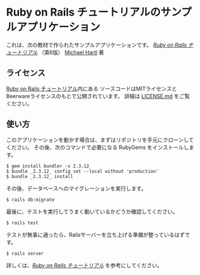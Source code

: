 # Ruby on Rails チュートリアルのサンプルアプリケーション

これは、次の教材で作られたサンプルアプリケーションです。
[*Ruby on Rails チュートリアル*](https://railstutorial.jp/)
（第6版）
[Michael Hartl](https://www.michaelhartl.com/) 著

## ライセンス

[Ruby on Rails チュートリアル](https://railstutorial.jp/)内にある
ソースコードはMITライセンスとBeerwareライセンスのもとで公開されています。
詳細は [LICENSE.md](LICENSE.md) をご覧ください。

## 使い方

このアプリケーションを動かす場合は、まずはリポジトリを手元にクローンしてください。
その後、次のコマンドで必要になる RubyGems をインストールします。

```
$ gem install bundler -v 2.3.12
$ bundle _2.3.12_ config set --local without 'production'
$ bundle _2.3.12_ install
```

その後、データベースへのマイグレーションを実行します。

```
$ rails db:migrate
```

最後に、テストを実行してうまく動いているかどうか確認してください。

```
$ rails test
```

テストが無事に通ったら、Railsサーバーを立ち上げる準備が整っているはずです。

```
$ rails server
```

詳しくは、[*Ruby on Rails チュートリアル*](https://railstutorial.jp/)
を参考にしてください。